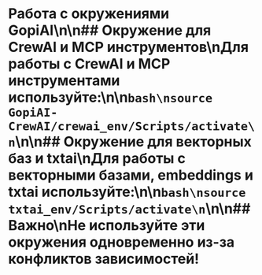 # Работа с окружениями GopiAI\n\n## Окружение для CrewAI и MCP инструментов\nДля работы с CrewAI и MCP инструментами используйте:\n\n```bash\nsource GopiAI-CrewAI/crewai_env/Scripts/activate\n```\n\n## Окружение для векторных баз и txtai\nДля работы с векторными базами, embeddings и txtai используйте:\n\n```bash\nsource txtai_env/Scripts/activate\n```\n\n## Важно\nНе используйте эти окружения одновременно из-за конфликтов зависимостей!
